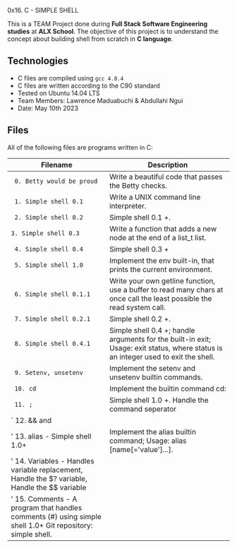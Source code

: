 0x16. C - SIMPLE SHELL

This is a TEAM Project done during **Full Stack Software Engineering studies** at **ALX School**. The objective of this project is to understand the concept about building shell from scratch in **C language**.

## Technologies
* C files are compiled using `gcc 4.8.4`
* C files are written according to the C90 standard
* Tested on Ubuntu 14.04 LTS
* Team Members: Lawrence Maduabuchi & Abdullahi Ngui
* Date: May 10th 2023




## Files
All of the following files are programs written in C:

| Filename | Description |
| -------- | ----------- |
| ` 0. Betty would be proud`| Write a beautiful code that passes the Betty checks.|
| ` 1. Simple shell 0.1` | Write a UNIX command line interpreter.|
| ` 2. Simple shell 0.2` | Simple shell 0.1 +.|
| `3. Simple shell 0.3` | Write a function that adds a new node at the end of a list_t list.|
| ` 4. Simple shell 0.4` | Simple shell 0.3 +|
| ` 5. Simple shell 1.0` | Implement the env built-in, that prints the current environment.|
| ` 6. Simple shell 0.1.1` | Write your own getline function, use a buffer to read many chars at once call the least possible the read system call. |
| ` 7. Simple shell 0.2.1` | Simple shell 0.2 +.|
| ` 8. Simple shell 0.4.1` | Simple shell 0.4 +; handle arguments for the built-in exit; Usage: exit status, where status is an integer used to exit the shell. |
| ` 9. Setenv, unsetenv` | Implement the setenv and unsetenv builtin commands.|
| ` 10. cd` | Implement the builtin command cd:|
| ` 11. ;` | Simple shell 1.0 +. Handle the command seperator|
| ` 12. && and ||` | Handle the && and || shell logical operators.|
| ' 13. alias - Simple shell 1.0+ | Implement the alias builtin command; Usage: alias [name[='value']...].|
| ' 14. Variables - Handles variable replacement, Handle the $? variable, Handle the $$ variable|
| ' 15. Comments - A program that handles comments (#) using simple shell 1.0+ Git repository: simple shell. |
